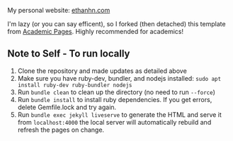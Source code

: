 My personal website: [ethanhn.com](https://www.ethanhn.com)

I'm lazy (or you can say efficent), so I forked (then detached) this template from [Academic Pages](https://github.com/academicpages/academicpages.github.io). Highly recommended for academics!
## Note to Self - To run locally 

1. Clone the repository and made updates as detailed above
1. Make sure you have ruby-dev, bundler, and nodejs installed: `sudo apt install ruby-dev ruby-bundler nodejs`
1. Run `bundle clean` to clean up the directory (no need to run `--force`)
1. Run `bundle install` to install ruby dependencies. If you get errors, delete Gemfile.lock and try again.
1. Run `bundle exec jekyll liveserve` to generate the HTML and serve it from `localhost:4000` the local server will automatically rebuild and refresh the pages on change.
